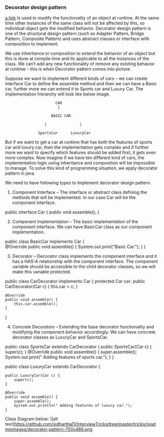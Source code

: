 ### Decorator design pattern ###
[a link](https://www.journaldev.com/1540/decorator-design-pattern-in-java-example)
Is used to modify the functionality of an object at runtime. At the same time other instances of the same class will not be affected by this, so individual object gets the modified behavior. Decorator design pattern is one of the structural design pattern (such as Adapter Pattern, Bridge Pattern, Composite Pattern) and uses abstract classes or interface with composition to implement.

We use inheritance or composition to extend the behavior of an object but this is done at compile time and its applicable to all the instances of the class. We can’t add any new functionality of remove any existing behavior at runtime – this is when Decorator pattern comes into picture.

Suppose we want to implement different kinds of cars – we can create interface Car to define the assemble method and then we can have a Basic car, further more we can extend it to Sports car and Luxury Car. The implementation hierarchy will look like below image.

                           CAR
                            |
                            
                         BASIC CAR
                         
                      |               |
                    
                   SportsCar      LuxuryCar 
                   
But if we want to get a car at runtime that has both the features of sports car and luxury car, then the implementation gets complex and if further more we want to specify which features should be added first, it gets even more complex. Now imagine if we have ten different kind of cars, the implementation logic using inheritance and composition will be impossible to manage. To solve this kind of programming situation, we apply decorator pattern in java.

We need to have following types to implement decorator design pattern.

1. Component Interface – The interface or abstract class defining the methods that will be implemented. In our case Car will be the component interface.

public interface Car { 
    public void assemble();
}

2. Component Implementation – The basic implementation of the component interface. We can have BasicCar class as our component implementation.      

public class BasicCar implements Car {   
    @Override
    public void assemble() {
        System.out.print("Basic Car.");
    }
}

3. Decorator – Decorator class implements the component interface and it has a HAS-A relationship with the component interface. The component variable should be accessible to the child decorator classes, so we will make this variable protected.

public class CarDecorator implements Car {
    protected Car car;
    public CarDecorator(Car c) {
        this.car = c;
    }
 
    @Override
    public void assemble() {
        this.car.assemble();
    }
    
}

4. Concrete Decorators – Extending the base decorator functionality and modifying the component behavior accordingly. We can have concrete decorator classes as LuxuryCar and SportsCar.
                  
                  
public class SportsCar extends CarDecorator {
    public SportsCar(Car c) {
        super(c);
    }
    @Override 
    public void assemble() {
        super.assemble();
        System.out.print(" Adding features of sports car.");
    }
}
        
public class LuxuryCar extends CarDecorator {

    public LuxuryCar(Car c) { 
        super(c);
    }
    
    @Override   
    public void assemble() {
        super.assemble();
        System.out.println(" Adding features of luxury car.");
    }
    
Class Diagram below:
![alt text]https://github.com/sidhartha11/InterviewTricks/tree/master/tricks/readmeimages/decorator-pattern-700x486.png

   
                         
                           
